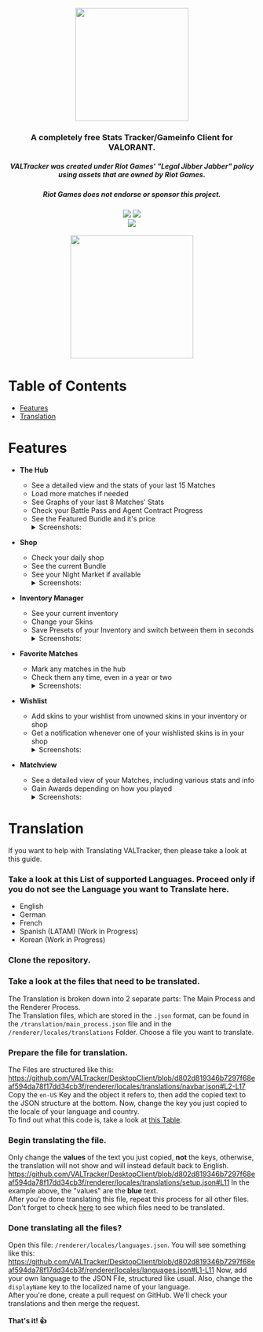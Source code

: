 <p align="center"><img width="230px" src="renderer/public/icons/VALTracker_Logo_default.png"></p>

<h3 align="center">A completely free Stats Tracker/Gameinfo Client for VALORANT.</h3>
<h5 align="center">VALTracker was created under Riot Games' "Legal Jibber Jabber" policy using assets that are owned by Riot Games.</h5>
<h5 align="center">Riot Games does not endorse or sponsor this project.</h5>
<p align="center">
  </a>
  <a href="https://discord.gg/aJfQ4yHysG"><img src="https://discordapp.com/api/guilds/927898163094900777/widget.png"></a>
  <a href="https://twitter.com/valtracker_gg"><img src="https://img.shields.io/badge/Twitter-@VALTracker_gg-1da1f2.svg?logo=twitter?style=for-the-badge&logo=appveyor"></a>
  <br>
  <a href="https://ko-fi.com/valtrackergg"><img src="https://ko-fi.com/img/githubbutton_sm.svg"></a>
  <br>
  <br>
  <a href="https://valtracker.gg"><img width="250px" src="https://media.codedotspirit.dev/assets/valtracker/github/download-button.png?version=1"></a>
</p>

# Table of Contents
- [Features](https://github.com/VALTracker/DesktopClient#features)
- [Translation](https://github.com/VALTracker/DesktopClient#translation)

# Features

- **The Hub**
  - See a detailed view and the stats of your last 15 Matches
  - Load more matches if needed
  - See Graphs of your last 8 Matches' Stats
  - Check your Battle Pass and Agent Contract Progress
  - See the Featured Bundle and it's price
      <details>
        <summary>Screenshots:</summary>
        <img src="https://media.codedotspirit.dev/valtracker/github-readme/the_hub.png" align="center">
      </details>

- **Shop**
  - Check your daily shop
  - See the current Bundle
  - See your Night Market if available
      <details>
        <summary>Screenshots:</summary>
        <img src="https://media.codedotspirit.dev/valtracker/github-readme/shop.png" align="center">
      </details>

- **Inventory Manager**
  - See your current inventory
  - Change your Skins 
  - Save Presets of your Inventory and switch between them in seconds
      <details>
        <summary>Screenshots:</summary>
        <img src="https://media.codedotspirit.dev/valtracker/github-readme/inventory.png" align="center">
      </details>

- **Favorite Matches**
  - Mark any matches in the hub
  - Check them any time, even in a year or two
      <details>
        <summary>Screenshots:</summary>
        <img src="https://media.codedotspirit.dev/valtracker/github-readme/favorites.png" align="center">
      </details>

- **Wishlist**
  - Add skins to your wishlist from unowned skins in your inventory or shop
  - Get a notification whenever one of your wishlisted skins is in your shop
      <details>
        <summary>Screenshots:</summary>
        <img src="https://media.codedotspirit.dev/valtracker/github-readme/wishlist_1.png" align="center">
        <img src="https://media.codedotspirit.dev/valtracker/github-readme/wishlist_2.png" align="center">
      </details>

- **Matchview**
  - See a detailed view of your Matches, including various stats and info
  - Gain Awards depending on how you played
      <details>
        <summary>Screenshots:</summary>
        <img src="https://media.codedotspirit.dev/valtracker/github-readme/matchview.png" align="center">
      </details>

# Translation
If you want to help with Translating VALTracker, then please take a look at this guide.

### Take a look at this List of supported Languages. Proceed only if you do not see the Language you want to Translate here.
  - English 
  - German
  - French
  - Spanish (LATAM) (Work in Progress)
  - Korean (Work in Progress)
  
### Clone the repository.

### Take a look at the files that need to be translated.

The Translation is broken down into 2 separate parts: The Main Process and the Renderer Process. <br />
The Translation files, which are stored in the `.json` format, can be found in the `/translation/main_process.json` file and in the `/renderer/locales/translations` Folder. Choose a file you want to translate.

### Prepare the file for translation.
The Files are structured like this:
https://github.com/VALTracker/DesktopClient/blob/d802d819346b7297f68eaf594da78f17dd34cb3f/renderer/locales/translations/navbar.json#L2-L17
Copy the `en-US` Key and the object it refers to, then add the copied text to the JSON structure at the bottom. Now, change the key you just copied to the locale of your language and country. <br />
To find out what this code is, take a look at [this Table](https://github.com/TiagoDanin/Locale-Codes#locale-list).

### Begin translating the file.
Only change the __values__ of the text you just copied, **not** the keys, otherwise, the translation will not show and will instead default back to English.
https://github.com/VALTracker/DesktopClient/blob/d802d819346b7297f68eaf594da78f17dd34cb3f/renderer/locales/translations/setup.json#L11
In the example above, the "values" are the __blue__ text. <br/>
After you're done translating this file, repeat this process for all other files. Don't forget to check [here]([#](https://github.com/VALTracker/DesktopClient#)take-a-look-at-the-files-that-need-to-be-translated) to see which files need to be translated.

### Done translating all the files?
Open this file: `/renderer/locales/languages.json`. You will see something like this:
https://github.com/VALTracker/DesktopClient/blob/d802d819346b7297f68eaf594da78f17dd34cb3f/renderer/locales/languages.json#L1-L11
Now, add your own language to the JSON File, structured like usual. Also, change the ``displayName`` key to the localized name of your language. <br />
After you're done, create a pull request on GitHub. We'll check your translations and then merge the request. <br /><br />
**That's it! 👍**
